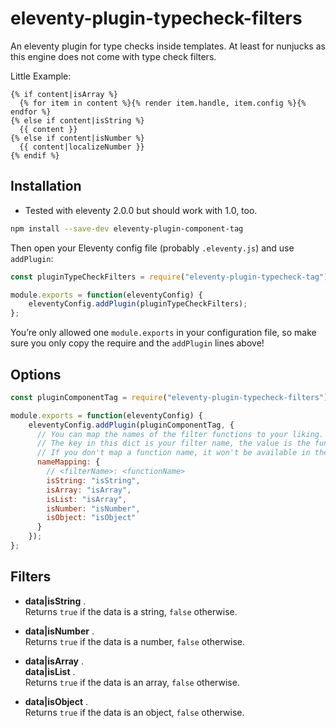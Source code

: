 eleventy-plugin-typecheck-filters
================================================================================

An eleventy plugin for type checks inside templates. At least for nunjucks as
this engine does not come with type check filters.

Little Example:

```nunjucks
{% if content|isArray %}
  {% for item in content %}{% render item.handle, item.config %}{% endfor %}
{% else if content|isString %}
  {{ content }}
{% else if content|isNumber %}
  {{ content|localizeNumber }}
{% endif %}
```

Installation
--------------------------------------------------------------------------------

- Tested with eleventy 2.0.0 but should work with 1.0, too. 

```bash
npm install --save-dev eleventy-plugin-component-tag
```

Then open your Eleventy config file (probably `.eleventy.js`) and use
`addPlugin`:

```javascript
const pluginTypeCheckFilters = require("eleventy-plugin-typecheck-tag");

module.exports = function(eleventyConfig) {
    eleventyConfig.addPlugin(pluginTypeCheckFilters);
};
```

You’re only allowed one `module.exports` in your configuration file, so make sure
you only copy the require and the `addPlugin` lines above!

Options
--------------------------------------------------------------------------------

```javascript
const pluginComponentTag = require("eleventy-plugin-typecheck-filters");

module.exports = function(eleventyConfig) {
    eleventyConfig.addPlugin(pluginComponentTag, {
      // You can map the names of the filter functions to your liking.
      // The key in this dict is your filter name, the value is the function name.
      // If you don't map a function name, it won't be available in the views.
      nameMapping: {
        // <filterName>: <functionName>
        isString: "isString",
        isArray: "isArray",
        isList: "isArray",
        isNumber: "isNumber",
        isObject: "isObject"
      }
    });
};
```

Filters
--------------------------------------------------------------------------------

- **data|isString** .   
  Returns `true` if the data is a string, `false` otherwise.

- **data|isNumber** .   
  Returns `true` if the data is a number, `false` otherwise.

- **data|isArray** .   
  **data|isList** .  
  Returns `true` if the data is an array, `false` otherwise.

- **data|isObject** .   
  Returns `true` if the data is an object, `false` otherwise.

